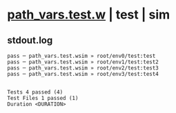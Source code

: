 # [path_vars.test.w](../../../../../../examples/tests/sdk_tests/api/path_vars.test.w) | test | sim

## stdout.log
```log
pass ─ path_vars.test.wsim » root/env0/test:test 
pass ─ path_vars.test.wsim » root/env1/test:test2
pass ─ path_vars.test.wsim » root/env2/test:test3
pass ─ path_vars.test.wsim » root/env3/test:test4
 
 
Tests 4 passed (4)
Test Files 1 passed (1)
Duration <DURATION>
```

